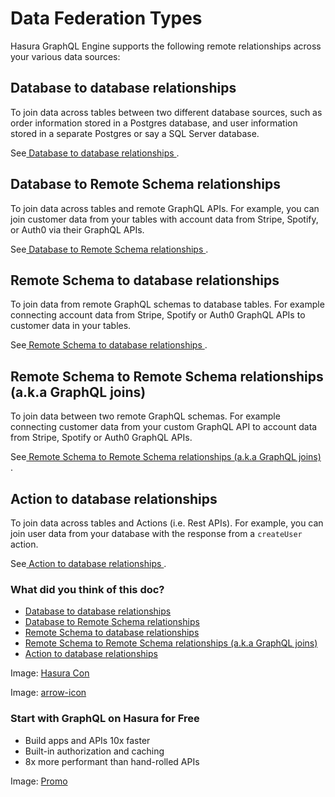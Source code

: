 # Data Federation Types

Hasura GraphQL Engine supports the following remote relationships across your various data sources:

## Database to database relationships​

To join data across tables between two different database sources, such as order information stored in a Postgres
database, and user information stored in a separate Postgres or say a SQL Server database.

See[ Database to database relationships ](https://hasura.io/docs/latest/schema/postgres/remote-relationships/remote-source-relationships/).

## Database to Remote Schema relationships​

To join data across tables and remote GraphQL APIs. For example, you can join customer data from your tables with
account data from Stripe, Spotify, or Auth0 via their GraphQL APIs.

See[ Database to Remote Schema relationships ](https://hasura.io/docs/latest/schema/postgres/remote-relationships/remote-schema-relationships/).

## Remote Schema to database relationships​

To join data from remote GraphQL schemas to database tables. For example connecting account data from Stripe, Spotify or
Auth0 GraphQL APIs to customer data in your tables.

See[ Remote Schema to database relationships ](https://hasura.io/docs/latest/remote-schemas/remote-relationships/remote-schema-db-relationships/).

## Remote Schema to Remote Schema relationships (a.k.a GraphQL joins)​

To join data between two remote GraphQL schemas. For example connecting customer data from your custom GraphQL API to
account data from Stripe, Spotify or Auth0 GraphQL APIs.

See[ Remote Schema to Remote Schema relationships (a.k.a GraphQL joins) ](https://hasura.io/docs/latest/remote-schemas/remote-relationships/remote-schema-relationships/).

## Action to database relationships​

To join data across tables and Actions (i.e. Rest APIs). For example, you can join user data from your database with
the response from a `createUser` action.

See[ Action to database relationships ](https://hasura.io/docs/latest/schema/postgres/remote-relationships/action-relationships/).

### What did you think of this doc?

- [ Database to database relationships ](https://hasura.io/docs/latest/data-federation/data-federation-types/#database-to-remote-schema-relationships/#database-to-database-relationships)
- [ Database to Remote Schema relationships ](https://hasura.io/docs/latest/data-federation/data-federation-types/#database-to-remote-schema-relationships/#database-to-remote-schema-relationships)
- [ Remote Schema to database relationships ](https://hasura.io/docs/latest/data-federation/data-federation-types/#database-to-remote-schema-relationships/#remote-schema-to-database-relationships)
- [ Remote Schema to Remote Schema relationships (a.k.a GraphQL joins) ](https://hasura.io/docs/latest/data-federation/data-federation-types/#database-to-remote-schema-relationships/#remote-schema-to-remote-schema-relationships-aka-graphql-joins)
- [ Action to database relationships ](https://hasura.io/docs/latest/data-federation/data-federation-types/#database-to-remote-schema-relationships/#action-to-database-relationships)


Image: [ Hasura Con ](https://res.cloudinary.com/dh8fp23nd/image/upload/v1686154570/hasura-con-2023/has-con-light-date_r2a2ud.png)

Image: [ arrow-icon ](https://res.cloudinary.com/dh8fp23nd/image/upload/v1683723549/main-web/chevron-right_ldbi7d.png)

### Start with GraphQL on Hasura for Free

- Build apps and APIs 10x faster
- Built-in authorization and caching
- 8x more performant than hand-rolled APIs


Image: [ Promo ](https://hasura.io/docs/assets/images/hasura-free-ff60e409244e0ea12b5a3045d1a9096b.png)